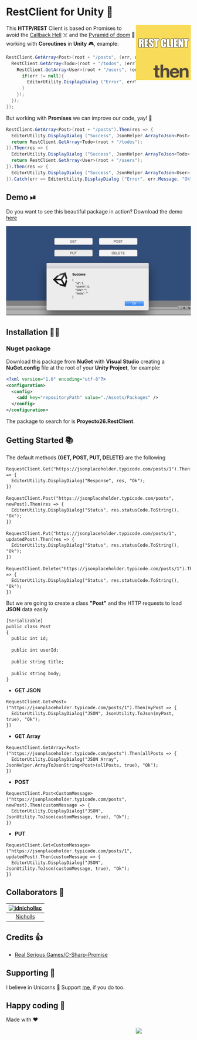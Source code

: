 # RestClient for Unity 🤘

<img src="img/icono.png" width="150px" align="right" alt="Proyecto26.RestClient logo" />

This **HTTP/REST** Client is based on Promises to avoid the [Callback Hell](http://callbackhell.com/) ☠️ and the [Pyramid of doom](https://en.wikipedia.org/wiki/Pyramid_of_doom_(programming)) 💩 working with **Coroutines** in **Unity** 🎮, example:

```csharp
RestClient.GetArray<Post>(root + "/posts", (err, res) => {
  RestClient.GetArray<Todo>(root + "/todos", (errTodos, resTodos) => {
    RestClient.GetArray<User>(root + "/users", (errUsers, resUsers) => {
      if(err != null){
        EditorUtility.DisplayDialog ("Error", errTodos.Message, "Ok");
      }
    });
  });
});
```

But working with **Promises** we can improve our code, yay! 👏

```csharp
RestClient.GetArray<Post>(root + "/posts").Then(res => {
  EditorUtility.DisplayDialog ("Success", JsonHelper.ArrayToJson<Post>(res, true), "Ok");
  return RestClient.GetArray<Todo>(root + "/todos");
}).Then(res => {
  EditorUtility.DisplayDialog ("Success", JsonHelper.ArrayToJson<Todo>(res, true), "Ok");
  return RestClient.GetArray<User>(root + "/users");
}).Then(res => {
  EditorUtility.DisplayDialog ("Success", JsonHelper.ArrayToJson<User>(res, true), "Ok");
}).Catch(err => EditorUtility.DisplayDialog ("Error", err.Message, "Ok"));
```

## Demo ⏯
Do you want to see this beautiful package in action? Download the demo [here](https://minhaskamal.github.io/DownGit/#/home?url=https://github.com/proyecto26/RestClient/tree/master/demo)

![Demo](img/demo.png)

## Installation 👨‍💻
### Nuget package
Download this package from **NuGet** with **Visual Studio** creating a **NuGet.config** file at the root of your **Unity Project**, for example:

```xml
<?xml version="1.0" encoding="utf-8"?>
<configuration>
  <config>
    <add key="repositoryPath" value="./Assets/Packages" />
  </config>
</configuration>
```
The package to search for is **Proyecto26.RestClient**.

## Getting Started 📚
The default methods **(GET, POST, PUT, DELETE)** are the following
```
RequestClient.Get("https://jsonplaceholder.typicode.com/posts/1").Then(res => {
  EditorUtility.DisplayDialog("Response", res, "Ok");
})

RequestClient.Post("https://jsonplaceholder.typicode.com/posts", newPost).Then(res => {
  EditorUtility.DisplayDialog("Status", res.statusCode.ToString(), "Ok");
})

RequestClient.Put("https://jsonplaceholder.typicode.com/posts/1", updatedPost).Then(res => {
  EditorUtility.DisplayDialog("Status", res.statusCode.ToString(), "Ok");
})

RequestClient.Delete("https://jsonplaceholder.typicode.com/posts/1").Then(res => {
  EditorUtility.DisplayDialog("Status", res.statusCode.ToString(), "Ok");
})
```

But we are going to create a class **"Post"** and the HTTP requests to load **JSON** data easily
```
[Serializable]
public class Post
{
  public int id;

  public int userId;

  public string title;

  public string body;
}
```

* **GET JSON**
```
RequestClient.Get<Post>("https://jsonplaceholder.typicode.com/posts/1").Then(myPost => {
  EditorUtility.DisplayDialog("JSON", JsonUtility.ToJson(myPost, true), "Ok");
})
```
* **GET Array**
```
RequestClient.GetArray<Post>("https://jsonplaceholder.typicode.com/posts").Then(allPosts => {
  EditorUtility.DisplayDialog("JSON Array", JsonHelper.ArrayToJsonString<Post>(allPosts, true), "Ok");
})
```
* **POST**
```
RequestClient.Post<CustomMessage>("https://jsonplaceholder.typicode.com/posts", newPost).Then(customMessage => {
  EditorUtility.DisplayDialog("JSON", JsonUtility.ToJson(customMessage, true), "Ok");
})
```
* **PUT**
```
RequestClient.Get<CustomMessage>("https://jsonplaceholder.typicode.com/posts/1", updatedPost).Then(customMessage => {
  EditorUtility.DisplayDialog("JSON", JsonUtility.ToJson(customMessage, true), "Ok");
})
```

## Collaborators 🥇
[<img alt="jdnichollsc" src="https://avatars3.githubusercontent.com/u/2154886?v=3&s=117" width="117">](https://github.com/jdnichollsc) |
:---: |
[Nicholls](mailto:jdnichollsc@hotmail.com) |

## Credits 👍
* [Real Serious Games/C-Sharp-Promise](https://github.com/Real-Serious-Games/C-Sharp-Promise)

## Supporting 🍻
I believe in Unicorns 🦄
Support [me](http://www.paypal.me/jdnichollsc/2), if you do too.

## Happy coding 💯
Made with ❤️

<img width="150px" src="http://phaser.azurewebsites.net/assets/nicholls.png" align="right">
